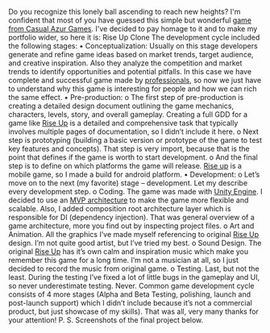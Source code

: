 Do you recognize this lonely ball ascending to reach new heights?
I'm confident that most of you have guessed this simple but wonderful [game from Casual Azur Games]( https://play.google.com/store/apps/details?id=com.riseup.game). I've decided to pay homage to it and to make my portfolio wider, so here it is: 
Rise Up Clone 
The development cycle included the following stages:
•	Conceptualization:
Usually on this stage developers generate and refine game ideas based on market trends, target audience, and creative inspiration. Also they analyze the competition and market trends to identify opportunities and potential pitfalls.
In this case we have complete and successful game made by [professionals](https://azurgames.com/), so now we just have to understand why this game is interesting for people and how we can rich the same effect. 
•	Pre-production:
o	The first step of pre-production is creating a detailed design document outlining the game mechanics, characters, levels, story, and overall gameplay. Creating a full GDD for a game like [Rise Up](https://play.google.com/store/apps/details?id=com.riseup.game) is a detailed and comprehensive task that typically involves multiple pages of documentation, so I didn’t include it here.
o	Next step is prototyping (building a basic version or prototype of the game to test key features and concepts). 
That step is very import, because that is the point that defines if the game is worth to start development.
o	And the final step is to define on which platforms the game will release. [Rise up](https://play.google.com/store/apps/details?id=com.riseup.game) is a mobile game, so I made a build for android platform.
•	Development:
o	Let’s move on to the next (my favorite) stage – development. Let my describe every development step.
o	Coding. The game was made with [Unity Engine](https://unity.com/). I decided to use an [MVP architecture](https://unity.com/how-to/build-modular-codebase-mvc-and-mvp-programming-patterns#mvp-and-unity) to make the game more flexible and scalable. Also, I added composition root architecture layer which is responsible for DI (dependency injection). That was general overview of a game architecture, more you find out by inspecting project files.
o	Art and Animation. All the graphics I’ve made myself referencing to original [Rise Up]( https://play.google.com/store/apps/details?id=com.riseup.game) design. I’m not quite good artist, but I’ve tried my best.
o	Sound Design. The original [Rise Up]( https://play.google.com/store/apps/details?id=com.riseup.game) has it’s own calm and inspiration music which make you remember this game for a long time. I’m not a musician at all, so I just decided to record the music from original game.
o	Testing. Last, but not the least. During the testing I’ve fixed a lot of little bugs in the gameplay and UI, so never underestimate testing. Never.
Common game development cycle consists of 4 more stages (Alpha and Beta Testing, polishing, launch and post-launch support) which I didn’t include because it’s not a commercial product, but just showcase of my skills).
That was all, very many thanks for your attention!
P. S. Screenshots of the final project below.
